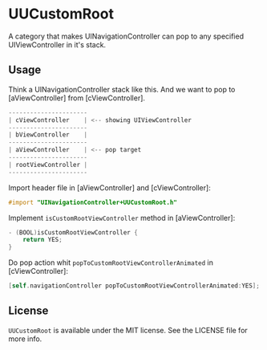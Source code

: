 # UUCustomRoot
A category that makes UINavigationController can pop to any specified UIViewController in it's stack.

## Usage
Think a UINavigationController stack like this. And we want to pop to [aViewController] from [cViewController].
```objective-c
----------------------
| cViewController    | <-- showing UIViewController
----------------------
| bViewController    |
----------------------
| aViewController    | <-- pop target
----------------------
| rootViewController |
----------------------
```

Import header file in [aViewController] and [cViewController]:
```objective-c
#import "UINavigationController+UUCustomRoot.h"
```

Implement `isCustomRootViewController` method in [aViewController]:
```objective-c
- (BOOL)isCustomRootViewController {
	return YES;
}
```

Do pop action whit `popToCustomRootViewControllerAnimated` in [cViewController]:
```objective-c
[self.navigationController popToCustomRootViewControllerAnimated:YES];
```

## License
`UUCustomRoot` is available under the MIT license. See the LICENSE file for more info.